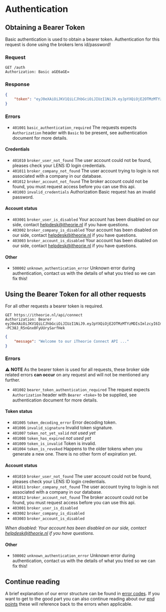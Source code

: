# Authentication

## Obtaining a Bearer Token
Basic authentication is used to obtain a bearer token.
Authentication for this request is done using the brokers lens id/password!

### Request
```http
GET /auth
Authorization: Basic aGE6aGE=
```

### Response
```json
{
    "token": "eyJ0eXAiOiJKV1QiLCJhbGciOiJIUzI1NiJ9.eyJpYXQiOjE2OTMzMTYzMDIsImlzcyI6Iml0aGVvcmllIiwic3ViIjoiY29ubmVjdC1hcGkiLCJhdWQiOiJCcm9rZXIgVm9vcmJlZWxkIiwicGsiOiI5Zjhka0dubVFXbmZqRkVua3FwczM4azJDMTdjZDI0NWI1OWU0YTcwYjQ1Y2JmMWJhYmQwYzk0MTMzODVjM2Q2ODlhMzZjY2E2OThlOTY1ODczMzM5YyIsInVzZXIiOiIwMUg5MFFaOUQ5WVNOOVo5MFRXQzZSVEZCRSIsImNvbXBhbnkiOiIwMUg5MFBXRVRINDdaVEdKTVA2OTgxUE5KUSIsImFjY291bnQiOiIwMUg5MFE2MzJBNDVFWkpCTldDMURHUFdWUCJ9.nUoDm1rk7Jwg8HL--PC38J_R5nGnx0FyUUrySarfHek"
}
```

### Errors
* `401001` `basic_authentication_required` The requests expects `Authorization` header with `Basic` to be present, see authentication document for more details.

#### Credentials
* `401010` `broker_user_not_found` The user account could not be found, pleases check your LENS ID login credentials.
* `401011` `broker_company_not_found` The user account trying to login is not associated with a company in our database.
* `401012` `broker_account_not_found` The broker account could not be found, you must request access before you can use this api.
* `401003` `invalid_credentials` Authorization Basic request has an invalid password.

#### Account status
* `403001` `broker_user_is_disabled` Your account has been disabled on our side, contact helpdesk@itheorie.nl if you have questions.
* `403002` `broker_company_is_disabled` Your account has been disabled on our side, contact helpdesk@itheorie.nl if you have questions.
* `403003` `broker_account_is_disabled` Your account has been disabled on our side, contact helpdesk@itheorie.nl if you have questions.

#### Other
* `500002` `unknown_authentication_error` Unknown error during authentication, contact us with the details of what you tried so we can fix this!

## Using the Bearer Token for all other requests
For all other requests a bearer token is required.
```http
GET https://itheorie.nl/api/connect
Authorization: Bearer eyJ0eXAiOiJKV1QiLCJhbGciOiJIUzI1NiJ9.eyJpYXQiOjE2OTMzMTYzMDIsImlzcyI6Iml0aGVvcmllIiwic3ViIjoiY29ubmVjdC1hcGkiLCJhdWQiOiJCcm9rZXIgVm9vcmJlZWxkIiwicGsiOiI5Zjhka0dubVFXbmZqRkVua3FwczM4azJDMTdjZDI0NWI1OWU0YTcwYjQ1Y2JmMWJhYmQwYzk0MTMzODVjM2Q2ODlhMzZjY2E2OThlOTY1ODczMzM5YyIsInVzZXIiOiIwMUg5MFFaOUQ5WVNOOVo5MFRXQzZSVEZCRSIsImNvbXBhbnkiOiIwMUg5MFBXRVRINDdaVEdKTVA2OTgxUE5KUSIsImFjY291bnQiOiIwMUg5MFE2MzJBNDVFWkpCTldDMURHUFdWUCJ9.nUoDm1rk7Jwg8HL--PC38J_R5nGnx0FyUUrySarfHek
```
```json
{
    "message": "Welcome to our iTheorie Connect API ..."
}
```

### Errors
:warning: **NOTE** As the bearer token is used for all requests, these broker side related errors **can occur** on any request and will not be mentioned any further.

* `401002` `bearer_token_authentication_required` The request expects `Authorization` header with `Bearer <toke>` to be supplied, see authentication document for more details.

#### Token status
* `401005` `token_decoding_error` Error decoding token.
* `401006` `invalid_signature` Invalid token signature.
* `401007` `token_not_yet_valid` _not used yet_
* `401008` `token_has_expired` _not used yet_
* `401009` `token_is_invalid` Token is invalid.
* `401004` `token_is_revoked` Happens to the older tokens when you generate a new one. There is no other form of expiration yet.

#### Account status
* `401010` `broker_user_not_found` The user account could not be found, pleases check your LENS ID login credentials.
* `401011` `broker_company_not_found` The user account trying to login is not associated with a company in our database.
* `401012` `broker_account_not_found` The broker account could not be found, you must request access before you can use this api.
* `403001` `broker_user_is_disabled`
* `403002` `broker_company_is_disabled`
* `403003` `broker_account_is_disabled`

_When disabled: Your account has been disabled on our side, contact helpdesk@itheorie.nl if you have questions._

#### Other
* `500002` `unknown_authentication_error` Unknown error during authentication, contact us with the details of what you tried so we can fix this!

## Continue reading
A brief explanation of our error structure can be found in [error codes](error-codes.md).
If you want to get to the good part you can also continue reading about our [end points](end-points.md) these will reference back to the errors when applicable.
